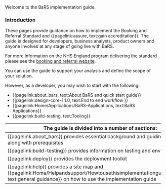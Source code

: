 Welcome to the BaRS implementation guide. 

### Introduction

These pages provide guidance on how to implement the Booking and Referral Standard and {{pagelink:assure, text:gain accreditation}}. The guide is  designed for developers, business analysts, product owners and anyone involved at any stage of going live with BaRS. 

For more information on the NHS England program delivering the standard please see the <a href="https://digital.nhs.uk/services/booking-and-referral-standard" target="_blank">booking and referral website</a>.

You can use the guide to support your analysis and define the scope of your solution. 

However, as a developer, you may wish to start with the following:
* {{pagelink:about_bars, text:About BaRS and quick start guide}} 
* {{pagelink:design-core-1.1.0, text:End to end workflow }} 
* {{pagelink:Home/Applications/BaRS-Applications, text:BaRS Applications}} 
* {{pagelink:build-testing, text:Tooling}} 

| The guide is divided into a number of sections:    |
|-
|{{pagelink:about_bars}} provides essential background and guiding principles along with prerequisites | {{pagelink:applications}} provides the BaRS Core and BaRS Applications implementation guides |
|{{pagelink:build-testing}} provides information on testing and environments  |{{pagelink:assure}} describes guidance for the assurance process |
|{{pagelink:deploy}} provides the deployment toolkit| {{pagelink:Home/fhir-assets}}, the complete directory of FHIR assets|
|{{pagelink:help}} provides a <a href="#P1">site map</a> and {{pagelink:Home/Helpandsupport/Howtousethisimplementationguide.guide.md, text:general guidance}} on how to use the implementation guide


